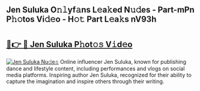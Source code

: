 ## Jen Suluka O𝚗𝚕yf𝚊ns L𝚎a𝚔ed N𝚞𝚍es - Part-mPn P𝚑𝚘tos Vi𝚍𝚎o - H𝚘𝚝 Part L𝚎a𝚔s nV93h

# <h2><a href="http://kf6181.oniu.top/?m=Jen+Suluka">🔗👉 🔴 Jen Suluka P𝚑ot𝚘𝚜 V𝚒d𝚎o</a></h2>

[![Jen Suluka Nu𝚍e𝚜](https://i.imgur.com/0qMVB7G.gif)](http://kf6181.oniu.top/?m=Jen+Suluka)
Online influencer Jen Suluka, known for publishing dance and lifestyle content, including performances and vlogs on social media platforms. Inspiring author Jen Suluka, recognized for their ability to capture the imagination and inspire others through their writing.  
